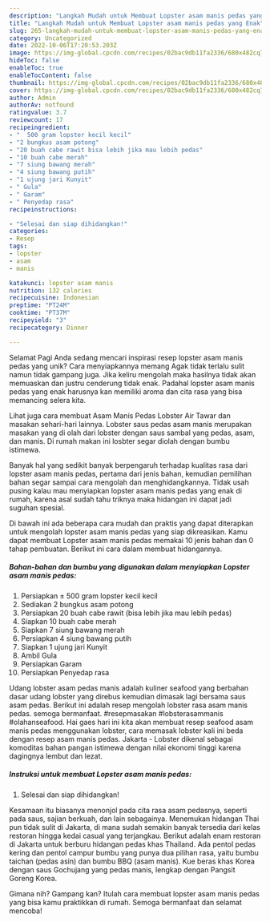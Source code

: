 ```yaml
---
description: "Langkah Mudah untuk Membuat Lopster asam manis pedas yang Enak"
title: "Langkah Mudah untuk Membuat Lopster asam manis pedas yang Enak"
slug: 265-langkah-mudah-untuk-membuat-lopster-asam-manis-pedas-yang-enak
category: Uncategorized
date: 2022-10-06T17:20:53.203Z
image: https://img-global.cpcdn.com/recipes/02bac9db11fa2336/680x482cq70/lopster-asam-manis-pedas-foto-resep-utama.jpg
hideToc: false
enableToc: true
enableTocContent: false
thumbnail: https://img-global.cpcdn.com/recipes/02bac9db11fa2336/680x482cq70/lopster-asam-manis-pedas-foto-resep-utama.jpg
cover: https://img-global.cpcdn.com/recipes/02bac9db11fa2336/680x482cq70/lopster-asam-manis-pedas-foto-resep-utama.jpg
author: Admin
authorAv: notfound
ratingvalue: 3.7
reviewcount: 17
recipeingredient:
- "  500 gram lopster kecil kecil"
- "2 bungkus asam potong"
- "20 buah cabe rawit bisa lebih jika mau lebih pedas"
- "10 buah cabe merah"
- "7 siung bawang merah"
- "4 siung bawang putih"
- "1 ujung jari Kunyit"
- " Gula"
- " Garam"
- " Penyedap rasa"
recipeinstructions:

- "Selesai dan siap dihidangkan!"
categories:
- Resep
tags:
- lopster
- asam
- manis

katakunci: lopster asam manis 
nutrition: 132 calories
recipecuisine: Indonesian
preptime: "PT24M"
cooktime: "PT37M"
recipeyield: "3"
recipecategory: Dinner

---
```



Selamat Pagi Anda sedang mencari inspirasi resep lopster asam manis pedas yang unik? Cara menyiapkannya memang Agak tidak terlalu sulit namun tidak gampang juga. Jika keliru mengolah maka hasilnya tidak akan memuaskan dan justru cenderung tidak enak. Padahal lopster asam manis pedas yang enak harusnya kan memiliki aroma dan cita rasa yang bisa memancing selera kita.


Lihat juga cara membuat Asam Manis Pedas Lobster Air Tawar dan masakan sehari-hari lainnya. Lobster saus pedas asam manis merupakan masakan yang di olah dari lobster dengan saus sambal yang pedas, asam, dan manis. Di rumah makan ini losbter segar diolah dengan bumbu istimewa.

Banyak hal yang sedikit banyak berpengaruh terhadap kualitas rasa dari lopster asam manis pedas, pertama dari jenis bahan, kemudian pemilihan bahan segar sampai cara mengolah dan menghidangkannya. Tidak usah pusing kalau mau menyiapkan lopster asam manis pedas yang enak di rumah, karena asal sudah tahu triknya maka hidangan ini dapat jadi suguhan spesial.


Di bawah ini ada beberapa cara mudah dan praktis yang dapat diterapkan untuk mengolah lopster asam manis pedas yang siap dikreasikan. Kamu dapat membuat Lopster asam manis pedas memakai 10 jenis bahan dan 0 tahap pembuatan. Berikut ini cara dalam membuat hidangannya.

<!--inarticleads1-->

##### Bahan-bahan dan bumbu yang digunakan dalam menyiapkan Lopster asam manis pedas:

1. Persiapkan  ± 500 gram lopster kecil kecil
1. Sediakan 2 bungkus asam potong
1. Persiapkan 20 buah cabe rawit (bisa lebih jika mau lebih pedas)
1. Siapkan 10 buah cabe merah
1. Siapkan 7 siung bawang merah
1. Persiapkan 4 siung bawang putih
1. Siapkan 1 ujung jari Kunyit
1. Ambil  Gula
1. Persiapkan  Garam
1. Persiapkan  Penyedap rasa


Udang lobster asam pedas manis adalah kuliner seafood yang berbahan dasar udang lobster yang direbus kemudian dimasak lagi bersama saus asam pedas. Berikut ini adalah resep mengolah lobster rasa asam manis pedas. semoga bermanfaat. #resepmasakan #lobsterasammanis #olahanseafood. Hai gaes hari ini kita akan membuat resep seafood asam manis pedas menggunakan lobster, cara memasak lobster kali ini beda dengan resep asam manis pedas. Jakarta - Lobster dikenal sebagai komoditas bahan pangan istimewa dengan nilai ekonomi tinggi karena dagingnya lembut dan lezat. 

<!--inarticleads2-->

##### Instruksi untuk membuat Lopster asam manis pedas:


1. Selesai dan siap dihidangkan!

Kesamaan itu biasanya menonjol pada cita rasa asam pedasnya, seperti pada saus, sajian berkuah, dan lain sebagainya. Menemukan hidangan Thai pun tidak sulit di Jakarta, di mana sudah semakin banyak tersedia dari kelas restoran hingga kedai casual yang terjangkau. Berikut adalah enam restoran di Jakarta untuk berburu hidangan pedas khas Thailand. Ada pentol pedas kering dan pentol campur bumbu yang punya dua pilihan rasa, yaitu bumbu taichan (pedas asin) dan bumbu BBQ (asam manis). Kue beras khas Korea dengan saus Gochujang yang pedas manis, lengkap dengan Pangsit Goreng Korea. 

Gimana nih? Gampang kan? Itulah cara membuat lopster asam manis pedas yang bisa kamu praktikkan di rumah. Semoga bermanfaat dan selamat mencoba!
